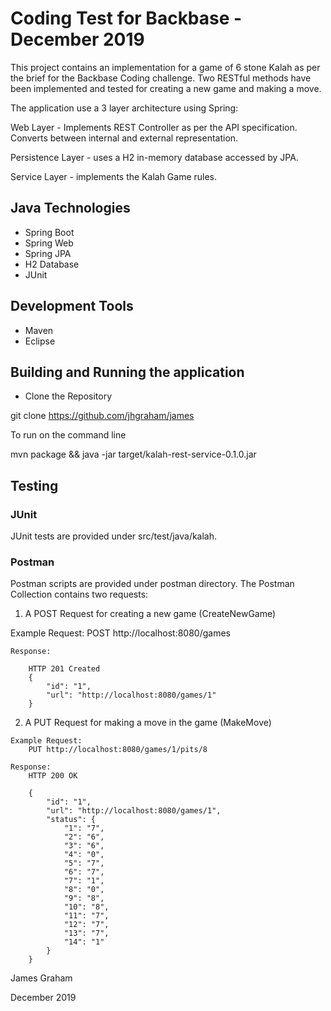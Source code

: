 

# Coding Test for Backbase - December 2019

This project contains an implementation for a game of 6 stone Kalah as per the brief for the Backbase Coding challenge.
Two RESTful methods have been implemented and tested for creating a new game and making a move.  

The application use a 3 layer architecture using Spring:

Web Layer - Implements REST Controller as per the API specification. Converts between internal and external representation.

Persistence Layer - uses a H2 in-memory database accessed by JPA.

Service Layer - implements the Kalah Game rules.
 

## Java Technologies

* Spring Boot
* Spring Web
* Spring JPA
* H2 Database
* JUnit

## Development Tools
* Maven
* Eclipse


## Building and Running the application

* Clone the Repository

git clone https://github.com/jhgraham/james

To run on the command line

mvn package && java -jar target/kalah-rest-service-0.1.0.jar


## Testing

### JUnit
JUnit tests are provided under src/test/java/kalah.

### Postman
Postman scripts are provided under postman directory. 
The Postman Collection contains two requests: 

   1. A POST Request for creating a new game (CreateNewGame)
   
   Example Request:
		POST http://localhost:8080/games
		
	Response:
	
		HTTP 201 Created
		{
			"id": "1",
			"url": "http://localhost:8080/games/1"
		}
   
   2. A PUT Request for making a move in the game (MakeMove)

	Example Request:
		PUT http://localhost:8080/games/1/pits/8

	Response:
		HTTP 200 OK
		
		{
			"id": "1",
			"url": "http://localhost:8080/games/1",
			"status": {
				"1": "7",
				"2": "6",
				"3": "6",
				"4": "0",
				"5": "7",
				"6": "7",
				"7": "1",
				"8": "0",
				"9": "8",
				"10": "8",
				"11": "7",
				"12": "7",
				"13": "7",
				"14": "1"
			}
		}


James Graham

December 2019
